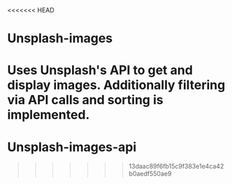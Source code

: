 <<<<<<< HEAD
# Unsplash-images
Uses Unsplash's API to get and display images. Additionally filtering via API calls and sorting is implemented.
=======
# Unsplash-images-api
>>>>>>> 13daac89f6fb15c9f383e1e4ca42b0aedf550ae9

